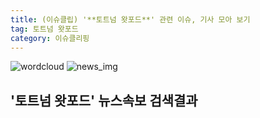 ```yaml
---
title: (이슈클립) '**토트넘 왓포드**' 관련 이슈, 기사 모아 보기
tag: 토트넘 왓포드
category: 이슈클리핑
---
```

![wordcloud](https://s3.ap-northeast-2.amazonaws.com/lyrics101-wordcloud/2018-09-27-1538011811.png)
![news_img](https://user-images.githubusercontent.com/42597476/44507050-1206f400-a6e4-11e8-8d98-7ffbfebb353f.png)
## **'**토트넘 왓포드**'** 뉴스속보 검색결과

